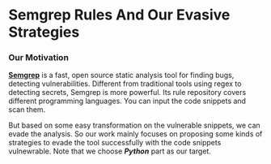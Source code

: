 # Semgrep Rules And Our Evasive Strategies
### Our Motivation
[**Semgrep**](https://semgrep.dev/) is a fast, open source static analysis tool for finding bugs, detecting vulnerabilities. Different from traditional tools using regex to detecting secrets, Semgrep is more powerful. Its rule repository covers different programming languages. You can input the code snippets and scan them.

But based on some easy transformation on the vulnerable snippets, we can evade the analysis. So our work mainly focuses on proposing some kinds of strategies to evade the tool successfully with the code snippets vulnewrable. Note that we choose _**Python**_ part as our target.
